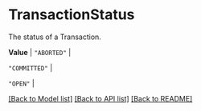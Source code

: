 # TransactionStatus

The status of a Transaction.


**Value** |
`"ABORTED"` |

`"COMMITTED"` |

`"OPEN"` |



[[Back to Model list]](../../README.md#documentation-for-models) [[Back to API list]](../../README.md#documentation-for-api-endpoints) [[Back to README]](../../README.md)
